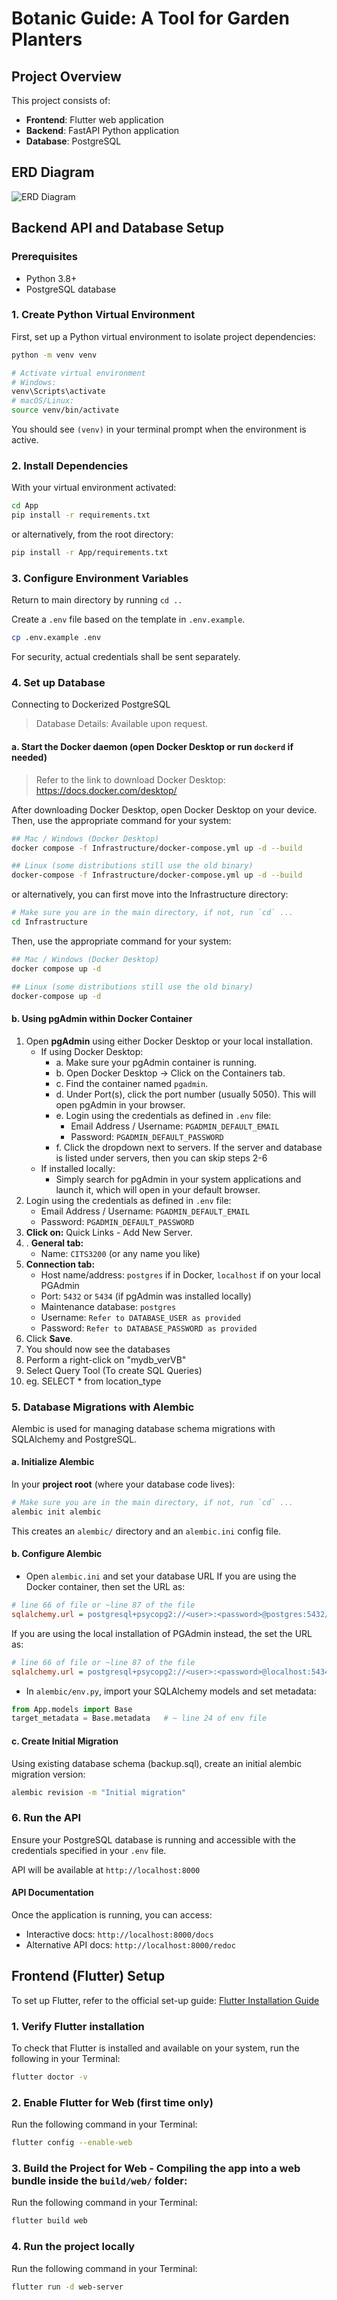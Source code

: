# Botanic Guide: A Tool for Garden Planters

## Project Overview

This project consists of:
- **Frontend**: Flutter web application
- **Backend**: FastAPI Python application
- **Database**: PostgreSQL

## ERD Diagram
![ERD Diagram](assets/ERD/Yanchep_V2_ERD.jpg)

## Backend API and Database Setup

### Prerequisites
- Python 3.8+
- PostgreSQL database

### 1. **Create Python Virtual Environment**
First, set up a Python virtual environment to isolate project dependencies:

```bash
python -m venv venv

# Activate virtual environment
# Windows:
venv\Scripts\activate
# macOS/Linux:
source venv/bin/activate
```
You should see `(venv)` in your terminal prompt when the environment is active.

### 2. **Install Dependencies**
With your virtual environment activated:

```bash
cd App
pip install -r requirements.txt
```
or alternatively, from the root directory:

```bash
pip install -r App/requirements.txt
```

### 3. **Configure Environment Variables**
Return to main directory by running `cd ..`

Create a `.env` file based on the template in `.env.example`.
```bash
cp .env.example .env
```

For security, actual credentials shall be sent separately. 

### 4. **Set up Database**
Connecting to Dockerized PostgreSQL
> Database Details: Available upon request.

#### a. Start the Docker daemon (open Docker Desktop or run `dockerd` if needed)
> Refer to the link to download Docker Desktop: https://docs.docker.com/desktop/

After downloading Docker Desktop, open Docker Desktop on your device. 
Then, use the appropriate command for your system:

```bash
## Mac / Windows (Docker Desktop)
docker compose -f Infrastructure/docker-compose.yml up -d --build

## Linux (some distributions still use the old binary)
docker-compose -f Infrastructure/docker-compose.yml up -d --build
```

or alternatively, you can first move into the Infrastructure directory:

```bash
# Make sure you are in the main directory, if not, run `cd` ... 
cd Infrastructure
```

Then, use the appropriate command for your system:

```bash
## Mac / Windows (Docker Desktop)
docker compose up -d

## Linux (some distributions still use the old binary)
docker-compose up -d
```

#### b. Using pgAdmin within Docker Container

1. Open **pgAdmin** using either Docker Desktop or your local installation.
   - If using Docker Desktop:
     - a. Make sure your pgAdmin container is running.
     - b. Open Docker Desktop → Click on the Containers tab.
     - c. Find the container named `pgadmin`.
     - d. Under Port(s), click the port number (usually 5050). This will open pgAdmin in your browser.
     - e. Login using the credentials as defined in `.env` file:
         - Email Address / Username: `PGADMIN_DEFAULT_EMAIL`
         - Password: `PGADMIN_DEFAULT_PASSWORD`
     - f. Click the dropdown next to servers. If the server and database is listed under servers, then you can skip steps 2-6
   - If installed locally:
     - Simply search for pgAdmin in your system applications and launch it, which will open in your default browser.
2. Login using the credentials as defined in `.env` file:
   - Email Address / Username: `PGADMIN_DEFAULT_EMAIL`
   - Password: `PGADMIN_DEFAULT_PASSWORD`
3. **Click on:** Quick Links - Add New Server.
4. . **General tab:**  
   - Name: `CITS3200` (or any name you like)  
5. **Connection tab:**  
   - Host name/address: `postgres` if in Docker, `localhost` if on your local PGAdmin 
   - Port: `5432`  or `5434` (if pgAdmin was installed locally)
   - Maintenance database: `postgres`  
   - Username: `Refer to DATABASE_USER as provided`
   - Password: `Refer to DATABASE_PASSWORD as provided` 
6. Click **Save**.  
7. You should now see the databases
8. Perform a right-click on "mydb_verVB" 
9. Select Query Tool (To create SQL Queries)
10. eg. SELECT * from location_type

### 5. Database Migrations with Alembic

Alembic is used for managing database schema migrations with SQLAlchemy and PostgreSQL.

#### a. **Initialize Alembic**
In your **project root** (where your database code lives): 

```bash
# Make sure you are in the main directory, if not, run `cd` ... 
alembic init alembic
```
This creates an `alembic/` directory and an `alembic.ini` config file.

#### b. **Configure Alembic**
- Open `alembic.ini` and set your database URL
If you are using the Docker container, then set the URL as:

```ini
# line 66 of file or ~line 87 of the file
sqlalchemy.url = postgresql+psycopg2://<user>:<password>@postgres:5432/<databasename>
```

If you are using the local installation of PGAdmin instead, the set the URL as:

```ini
# line 66 of file or ~line 87 of the file
sqlalchemy.url = postgresql+psycopg2://<user>:<password>@localhost:5434/<databasename>
```

- In `alembic/env.py`, import your SQLAlchemy models and set metadata:
```python
from App.models import Base  
target_metadata = Base.metadata   # ~ line 24 of env file
```

#### c. **Create Initial Migration**
Using existing database schema (backup.sql), create an initial alembic migration version:
```bash
alembic revision -m "Initial migration"
```

### 6. **Run the API**
Ensure your PostgreSQL database is running and accessible with the credentials specified in your `.env` file.

API will be available at `http://localhost:8000`

#### API Documentation
Once the application is running, you can access:
   - Interactive docs: `http://localhost:8000/docs`
   - Alternative API docs: `http://localhost:8000/redoc`


## Frontend (Flutter) Setup
To set up Flutter, refer to the official set-up guide:
[Flutter Installation Guide](https://docs.flutter.dev/get-started/quick)

### 1. Verify Flutter installation
To check that Flutter is installed and available on your system, run the following in your Terminal:
```bash
flutter doctor -v
```

### 2. Enable Flutter for Web (first time only)
Run the following command in your Terminal: 
```bash
flutter config --enable-web
```

### 3. Build the Project for Web - Compiling the app into a web bundle inside the `build/web/` folder:
Run the following command in your Terminal: 
```bash
flutter build web
```

### 4. Run the project locally
Run the following command in your Terminal: 
```bash
flutter run -d web-server
```
